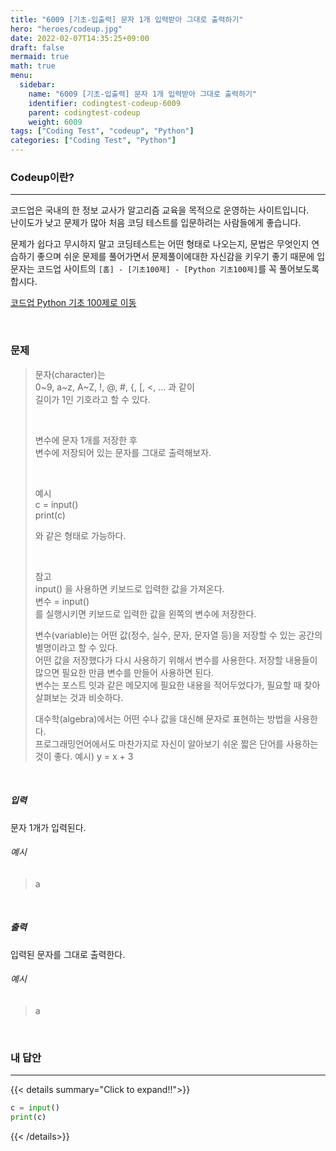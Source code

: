 ```yaml
---
title: "6009 [기초-입출력] 문자 1개 입력받아 그대로 출력하기"
hero: "heroes/codeup.jpg"
date: 2022-02-07T14:35:25+09:00
draft: false
mermaid: true
math: true
menu:
  sidebar:
    name: "6009 [기초-입출력] 문자 1개 입력받아 그대로 출력하기"
    identifier: codingtest-codeup-6009
    parent: codingtest-codeup
    weight: 6009
tags: ["Coding Test", "codeup", "Python"]
categories: ["Coding Test", "Python"]
---
```


### Codeup이란?
---
코드업은 국내의 한 정보 교사가 알고리즘 교육을 목적으로 운영하는 사이트입니다.\
난이도가 낮고 문제가 많아 처음 코딩 테스트를 입문하려는 사람들에게 좋습니다.

문제가 쉽다고 무시하지 말고 코딩테스트는 어떤 형태로 나오는지, 문법은 무엇인지 연습하기 좋으며 쉬운 문제를 풀어가면서 문제풀이에대한 자신감을 키우기 좋기 때문에 입문자는 코드업 사이트의 `[홈] - [기초100제] - [Python 기초100제]`를 꼭 풀어보도록 합시다.

[코드업 Python 기초 100제로 이동](https://codeup.kr/problemsetsol.php?psid=33)


&nbsp;

### 문제

> 문자(character)는\
> 0~9, a~z, A~Z, !, @, #, {, [, <, ... 과 같이 \
> 길이가 1인 기호라고 할 수 있다.
> 
> &nbsp;
> 
> 변수에 문자 1개를 저장한 후\
> 변수에 저장되어 있는 문자를 그대로 출력해보자.
> 
> &nbsp;
> 
> 예시\
> c = input()\
> print(c)
> 
> 와 같은 형태로 가능하다.
> 
> &nbsp;
> 
> 참고\
> input() 을 사용하면 키보드로 입력한 값을 가져온다.\
> 변수 = input()\
> 를 실행시키면 키보드로 입력한 값을 왼쪽의 변수에 저장한다.
> 
> 변수(variable)는 어떤 값(정수, 실수, 문자, 문자열 등)을 저장할 수 있는 공간의 별명이라고 할 수 있다.\
> 어떤 값을 저장했다가 다시 사용하기 위해서 변수를 사용한다. 저장할 내용들이 많으면 필요한 만큼 변수를 만들어 사용하면 된다.\
> 변수는 포스트 잇과 같은 메모지에 필요한 내용을 적어두었다가, 필요할 때 찾아 살펴보는 것과 비슷하다.
> 
> 대수학(algebra)에서는 어떤 수나 값을 대신해 문자로 표현하는 방법을 사용한다.\
> 프로그래밍언어에서도 마찬가지로 자신이 알아보기 쉬운 짧은 단어를 사용하는 것이 좋다. 예시) y = x + 3

&nbsp;

##### 입력
문자 1개가 입력된다.
###### 예시
> a

&nbsp;

##### 출력
입력된 문자를 그대로 출력한다.
###### 예시
> a

&nbsp;

### 내 답안
---
{{< details summary="Click to expand!!">}}
```python
c = input()
print(c)
```
{{< /details>}}